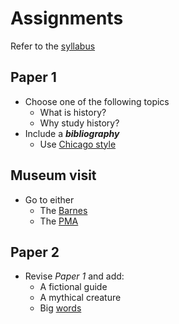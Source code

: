 # Assignments

Refer to the [syllabus](https://github.com/mbrown1211/test/blob/master/class/syllabus.md)

## Paper 1
- Choose one of the following topics
  - What is history?
  - Why study history?
- Include a ***bibliography***
  - Use [Chicago style](https://www.chicagomanualofstyle.org/tools_citationguide.html)
  
## Museum visit
 - Go to either
   - The [Barnes](https://www.barnesfoundation.org/)
   - The [PMA](https://philamuseum.org/)
    
## Paper 2
 - Revise *Paper 1* and add:
   - A fictional guide
   - A mythical creature
   - Big [words](https://www.thesaurus.com)
